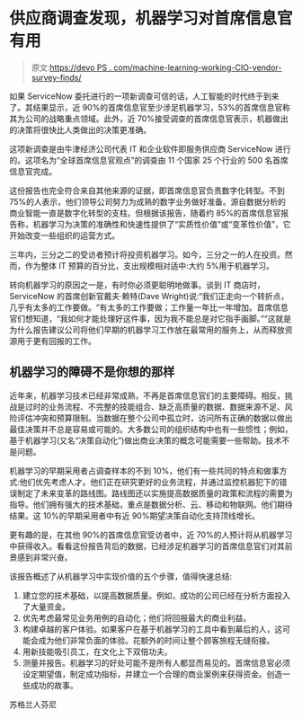 # 供应商调查发现，机器学习对首席信息官有用

> 原文:[https://devo PS . com/machine-learning-working-CIO-vendor-survey-finds/](https://devops.com/machine-learning-working-cios-vendor-survey-finds/)

如果 ServiceNow 委托进行的一项新调查可信的话，人工智能的时代终于到来了。其结果显示，近 90%的首席信息官至少涉足机器学习，53%的首席信息官称其为公司的战略重点领域。此外，近 70%接受调查的首席信息官表示，机器做出的决策将很快比人类做出的决策更准确。

这项新调查是由牛津经济公司代表 IT 和企业软件即服务供应商 ServiceNow 进行的。这项名为“全球首席信息官观点”的调查由 11 个国家 25 个行业的 500 名首席信息官完成。

这份报告也完全符合来自其他来源的证据，即首席信息官负责数字化转型。不到 75%的人表示，他们领导公司努力为成熟的数字业务做好准备。源自数据分析的商业智能一直是数字化转型的支柱。但根据该报告，随着约 85%的首席信息官报告称，机器学习为决策的准确性和快速性提供了“实质性价值”或“变革性价值”，它开始改变一些组织的运营方式。

三年内，三分之二的受访者预计将投资机器学习。如今，三分之一的人在投资。然而，作为整体 IT 预算的百分比，支出规模相对适中:大约 5%用于机器学习。

转向机器学习的原因之一是，有时你必须更聪明地做事。谈到 IT 商店时，ServiceNow 的首席创新官戴夫·赖特(Dave Wright)说:“我们正走向一个转折点，几乎有太多的工作要做。“有太多的工作要做；工作量一年比一年增加。首席信息官们想知道，“我如何才能处理好这件事，因为我不能总是对它指手画脚。”“这就是为什么报告建议公司将他们早期的机器学习工作放在最常用的服务上，从而释放资源用于更有回报的工作。

## 机器学习的障碍不是你想的那样

近年来，机器学习技术已经非常成熟，不再是首席信息官们的主要障碍。相反，挑战是过时的业务流程、不完整的技能组合、缺乏高质量的数据、数据来源不足、风险评估冲突和预算限制。当数据在整个公司中孤立时，访问所有正确的数据以做出最佳决策并不总是容易或可能的。大多数公司的组织结构中也有一些惯性；例如，基于机器学习(又名“决策自动化”)做出商业决策的概念可能需要一些帮助。技术不是问题。

机器学习的早期采用者占调查样本的不到 10%，他们有一些共同的特点和做事方式:他们优先考虑人才。他们正在研究更好的业务流程，并通过监控机器犯下的错误制定了未来变革的路线图。路线图还以实施提高数据质量的政策和流程的需要为指导。他们拥有强大的技术基础，重点是数据分析、云、移动和物联网。他们期待结果。这 10%的早期采用者中有近 90%期望决策自动化支持顶线增长。

更有趣的是，在其他 90%的首席信息官受访者中，近 70%的人预计将从机器学习中获得收入。看看这份报告背后的数据，已经涉足机器学习的首席信息官们对其前景感到非常兴奋。

该报告概述了从机器学习中实现价值的五个步骤，值得快速总结:

1.  建立您的技术基础，以提高数据质量。例如，成功的公司已经在分析方面投入了大量资金。
2.  优先考虑最常见业务用例的自动化；他们将回报最大的商业利益。
3.  构建卓越的客户体验。如果客户在基于机器学习的工具中看到幕后的人，这可能会成为他们非常负面的体验。花额外的时间让整个顾客旅程无缝衔接。
4.  用新技能吸引员工，在文化上下双倍功夫。
5.  测量并报告。机器学习的好处可能不是所有人都显而易见的。首席信息官必须设定期望值，制定成功指标，并建立一个合理的商业案例来获得资金。创造一些成功的故事。

苏格兰人芬尼